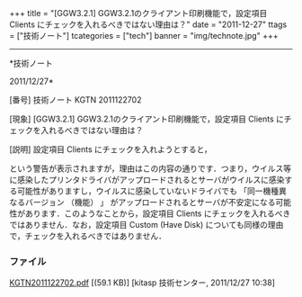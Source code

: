 ﻿+++
title = "[GGW3.2.1] GGW3.2.1のクライアント印刷機能で，設定項目 Clients にチェックを入れるべきではない理由は？"
date = "2011-12-27"
ttags = ["技術ノート"]
tcategories = ["tech"]
banner = "img/technote.jpg"
+++

-----------------------------------------------------------------------------------------------------------------------------

*技術ノート

2011/12/27*


[番号]
技術ノート KGTN 2011122702

[現象]
[GGW3.2.1] GGW3.2.1のクライアント印刷機能で，設定項目 Clients
にチェックを入れるべきではない理由は？

[説明]
設定項目 Clients にチェックを入れようとすると，

という警告が表示されますが，理由はこの内容の通りです．つまり，ウイルス等に感染したプリンタドライバがアップロードされるとサーバがウイルスに感染する可能性がありますし，ウイルスに感染していないドライバでも
「同一機種異なるバージョン （機能） 」
がアップロードされるとサーバが不安定になる可能性があります．このようなことから，設定項目
Clients にチェックを入れるべきではありません．なお，設定項目 Custom
(Have Disk) についても同様の理由で，チェックを入れるべきではありません．


### ファイル

 
 


[KGTN2011122702.pdf](http://techreport.kitasp.net/attachments/download/773/KGTN2011122702.pdf)
 [(59.1 KB)] [kitasp 技術センター, 2011/12/27
10:38]


 


 

